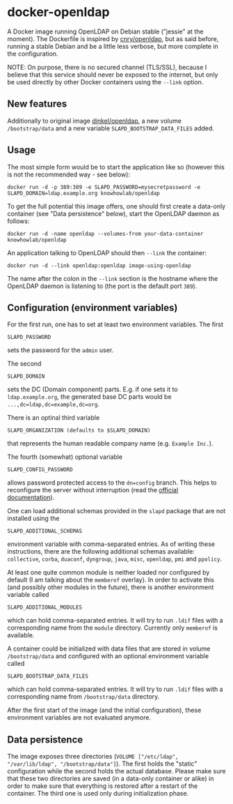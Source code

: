 docker-openldap
===============

A Docker image running OpenLDAP on Debian stable ("jessie" at the moment). The
Dockerfile is inspired by
[cnry/openldap](https://registry.hub.docker.com/u/cnry/openldap/), but as said
before, running a stable Debian and be a little less verbose, but more complete
in the configuration.

NOTE: On purpose, there is no secured channel (TLS/SSL), because I believe that
this service should never be exposed to the internet, but only be used directly
by other Docker containers using the `--link` option.

New features
------------

Additionally to original image [dinkel/openldap](https://hub.docker.com/r/dinkel/openldap/),
a new volume `/bootstrap/data` and a new variable `SLAPD_BOOTSTRAP_DATA_FILES` added.

Usage
-----

The most simple form would be to start the application like so (however this is
not the recommended way - see below):

    docker run -d -p 389:389 -e SLAPD_PASSWORD=mysecretpassword -e SLAPD_DOMAIN=ldap.example.org knowhowlab/openldap

To get the full potential this image offers, one should first create a data-only
container (see "Data persistence" below), start the OpenLDAP daemon as follows:

    docker run -d -name openldap --volumes-from your-data-container knowhowlab/openldap

An application talking to OpenLDAP should then `--link` the container:

    docker run -d --link openldap:openldap image-using-openldap

The name after the colon in the `--link` section is the hostname where the
OpenLDAP daemon is listening to (the port is the default port `389`).

Configuration (environment variables)
-------------------------------------

For the first run, one has to set at least two environment variables. The first

    SLAPD_PASSWORD

sets the password for the `admin` user.

The second

    SLAPD_DOMAIN

sets the DC (Domain component) parts. E.g. if one sets it to `ldap.example.org`,
the generated base DC parts would be `...,dc=ldap,dc=example,dc=org`.

There is an optinal third variable

    SLAPD_ORGANIZATION (defaults to $SLAPD_DOMAIN)

that represents the human readable company name (e.g. `Example Inc.`).

The fourth (somewhat) optional variable

    SLAPD_CONFIG_PASSWORD

allows password protected access to the `dn=config` branch. This helps to
reconfigure the server without interruption (read the
[official documentation](http://www.openldap.org/doc/admin24/guide.html#Configuring%20slapd)).

One can load additional schemas provided in the `slapd` package that are not
installed using the

    SLAPD_ADDITIONAL_SCHEMAS

environment variable with comma-separated entries. As of writing these
instructions, there are the following additional schemas available:
`collective`, `corba`, `duaconf`, `dyngroup`, `java`, `misc`, `openldap`, `pmi`
and `ppolicy`.

At least one quite common module is neither loaded nor configured by default (I
am talking about the `memberof` overlay). In order to activate this (and
possibly other modules in the future), there is another environment variable
called

    SLAPD_ADDITIONAL_MODULES

which can hold comma-separated entries. It will try to run `.ldif` files with
a corresponding name from the `module` directory. Currently only `memberof` is
available.


A container could be initialized with data files that are stored in volume `/bootstrap/data`
and configured with an optional environment variable called

    SLAPD_BOOTSTRAP_DATA_FILES

which can hold comma-separated entries. It will try to run `.ldif` files with
a corresponding name from `/bootstrap/data` directory.

After the first start of the image (and the initial configuration), these
environment variables are not evaluated anymore.

Data persistence
----------------

The image exposes three directories (`VOLUME ["/etc/ldap", "/var/lib/ldap", "/bootstrap/data"]`).
The first holds the "static" configuration while the second holds the actual
database. Please make sure that these two directories are saved (in a data-only
container or alike) in order to make sure that everything is restored after a
restart of the container. The third one is used only during initialization phase.

